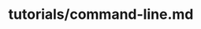 ---
title: tutorials/command-line.md
showAuthorInfo: false
redirect_path: https://kotlinlang.org/docs/command-line.html
---